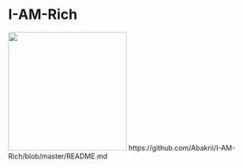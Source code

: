 # I-AM-Rich


<img src="https://github.com/AbdelrahmanSalemBakry111/React-Native-Awesome-Places/blob/master/gif/2018_07_26_16_45_11%5B1%5D.gif?raw=true" width="240">
https://github.com/Abakrii/I-AM-Rich/blob/master/README.md
